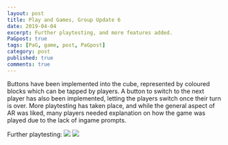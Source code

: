 ```yaml
---
layout: post
title: Play and Games, Group Update 6
date: 2019-04-04
excerpt: Further playtesting, and more features added.
PaGpost: true
tags: [PaG, game, post, PaGpost]
category: post
published: true
comments: true
---
```

Buttons have been implemented into the cube, represented by coloured blocks which can be tapped by players. A button to switch to the next player has also been implemented, letting the players switch once their turn is over. More playtesting has taken place, and while the general aspect of AR was liked, many players needed explanation on how the game was played due to the lack of ingame prompts.

Further playtesting:
<a href="https://i.imgur.com/xMqrWp6.png"><img src="https://i.imgur.com/xMqrWp6.png"></a>
<a href="https://i.imgur.com/8gkEumf.png"><img src="https://i.imgur.com/8gkEumf.png"></a>